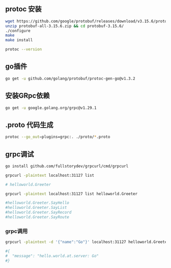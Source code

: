## protoc 安装
```bash
wget https://github.com/google/protobuf/releases/download/v3.15.6/protobuf-all-3.15.6.zip
unzip protobuf-all-3.15.6.zip && cd protobuf-3.15.6/
./configure
make
make install

protoc --version
```

## go插件
```bash
go get -u github.com/golang/protobuf/protoc-gen-go@v1.3.2
```

## 安装GRpc依赖
```bash
go get -u google.golang.org/grpc@v1.29.1
```

## .proto 代码生成
```bash
protoc --go_out=plugins=grpc:. ./proto/*.proto
```

## grpc调试
```bash
go install github.com/fullstorydev/grpcurl/cmd/grpcurl
```

```bash
grpcurl -plaintext localhost:31127 list

# helloworld.Greeter
```
```bash
grpcurl -plaintext localhost:31127 list helloworld.Greeter

#helloworld.Greeter.SayHello
#helloworld.Greeter.SayList
#helloworld.Greeter.SayRecord
#helloworld.Greeter.SayRoute

```

### grpc调用
```bash
grpcurl -plaintext -d '{"name":"Go"}' localhost:31127 helloworld.Greeter.SayHello

#{
#  "message": "hello.world.at.server: Go"
#}

```